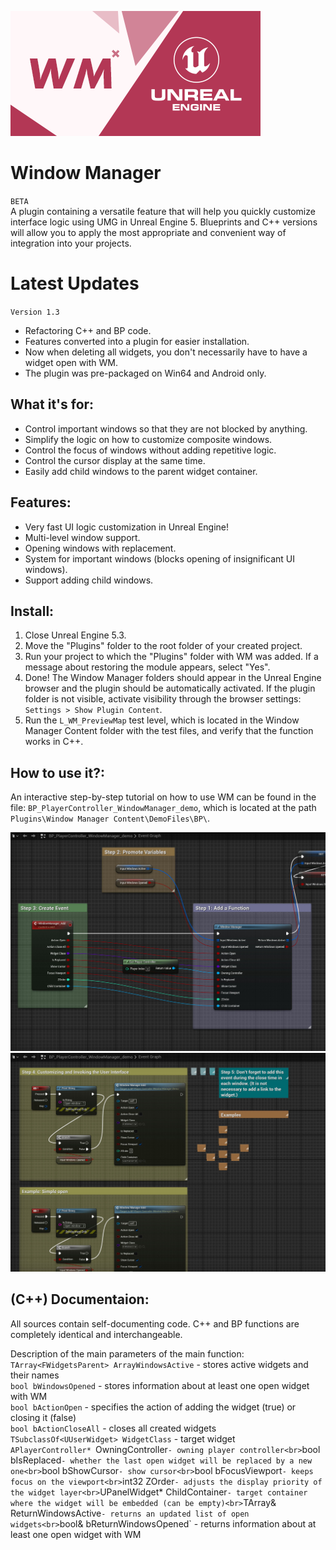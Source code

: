 ![Window Manager](./_Misc/Preview.png)

# Window Manager
`BETA`<br>
A plugin containing a versatile feature that will help you quickly customize interface logic using UMG in Unreal Engine 5. 
Blueprints and C++ versions will allow you to apply the most appropriate and convenient way of integration into your projects.

# Latest Updates
`Version 1.3`
- Refactoring C++ and BP code.
- Features converted into a plugin for easier installation.
- Now when deleting all widgets, you don't necessarily have to have a widget open with WM.
- The plugin was pre-packaged on Win64 and Android only.

## What it's for:
- Control important windows so that they are not blocked by anything.
- Simplify the logic on how to customize composite windows.
- Control the focus of windows without adding repetitive logic.
- Control the cursor display at the same time.
- Easily add child windows to the parent widget container.

## Features:
- Very fast UI logic customization in Unreal Engine!
- Multi-level window support.
- Opening windows with replacement.
- System for important windows (blocks opening of insignificant UI windows).
- Support adding child windows.

## Install:
1. Close Unreal Engine 5.3.
2. Move the "Plugins" folder to the root folder of your created project.
3. Run your project to which the "Plugins" folder with WM was added. If a message about restoring the module appears, select "Yes".
4. Done! The Window Manager folders should appear in the Unreal Engine browser and the plugin should be automatically activated. If the plugin folder is not visible, activate visibility through the browser settings: `Settings > Show Plugin Content`.
5. Run the `L_WM_PreviewMap` test level, which is located in the Window Manager Content folder with the test files, and verify that the function works in C++.

## How to use it?: 
An interactive step-by-step tutorial on how to use WM can be found in the file: `BP_PlayerController_WindowManager_demo`, which is located at the path `Plugins\Window Manager Content\DemoFiles\BP\`.

![Window Manager](./_Misc/Tutorial/Tutorial_1.jpg)
![Window Manager](./_Misc/Tutorial/Tutorial_2.jpg)

## (C++) Documentaion:
All sources contain self-documenting code. C++ and BP functions are completely identical and interchangeable.

Description of the main parameters of the main function:<br>
`TArray<FWidgetsParent> ArrayWindowsActive` - stores active widgets and their names<br>
`bool bWindowsOpened` - stores information about at least one open widget with WM<br>
`bool bActionOpen` - specifies the action of adding the widget (true) or closing it (false)<br>
`bool bActionCloseAll` - closes all created widgets<br>
`TSubclassOf<UUserWidget> WidgetClass` - target widget<br>
`APlayerController* `OwningController` - owning player controller<br>
`bool bIsReplaced` - whether the last open widget will be replaced by a new one<br>
`bool bShowCursor` - show cursor<br>
`bool bFocusViewport` - keeps focus on the viewport<br>
`int32 ZOrder` - adjusts the display priority of the widget layer<br>
`UPanelWidget* ChildContainer` - target container where the widget will be embedded (can be empty)<br>
`TArray<FWidgetsParent>& ReturnWindowsActive` - returns an updated list of open widgets<br>
`bool& bReturnWindowsOpened` - returns information about at least one open widget with WM<br>

